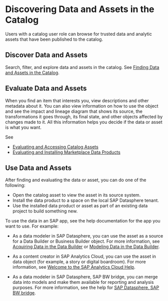 <!-- loio6df42e3675324d73bd35c2e70d46a7ee -->

# Discovering Data and Assets in the Catalog

Users with a catalog user role can browse for trusted data and analytic assets that have been published to the catalog.



<a name="loio6df42e3675324d73bd35c2e70d46a7ee__section_csj_42x_jdc"/>

## Discover Data and Assets

Search, filter, and explore data and assets in the catalog. See [Finding Data and Assets in the Catalog](finding-data-and-assets-in-the-catalog-1047825.md).



<a name="loio6df42e3675324d73bd35c2e70d46a7ee__section_jgc_p2x_jdc"/>

## Evaluate Data and Assets

When you find an item that interests you, view descriptions and other metadata about it. You can also view information on how to use the object and see the impact and lineage diagram that shows its source, the transformations it goes through, its final state, and other objects affected by changes made to it. All this information helps you decide if the data or asset is what you want.

See

-   [Evaluating and Accessing Catalog Assets](evaluating-and-accessing-catalog-assets-dc061a2.md)
-   [Evaluating and Installing Marketplace Data Products](evaluating-and-installing-marketplace-data-products-92c35ef.md)



<a name="loio6df42e3675324d73bd35c2e70d46a7ee__section_chh_p2x_jdc"/>

## Use Data and Assets

After finding and evaluating the data or asset, you can do one of the following:

-   Open the catalog asset to view the asset in its source system.
-   Install the data product to a space on the local SAP Datasphere tenant.
-   Use the installed data product or asset as part of an existing data project to build something new.

To use the data in an SAP app, see the help documentation for the app you want to use. For example:

-   As a data modeler in SAP Datasphere, you can use the asset as a source for a Data Builder or Business Builder object. For more information, see [Acquiring Data in the Data Builder](Acquiring-and-Preparing-Data-in-the-Data-Builder/acquiring-data-in-the-data-builder-1f15a29.md) or [Modeling Data in the Data Builder](Modeling-Data-in-the-Data-Builder/modeling-data-in-the-data-builder-5c1e3d4.md).

-   As a content creator in SAP Analytics Cloud, you can use the asset in data object \(for example, a story or digital boardroom\). For more information, see [Welcome to the SAP Analytics Cloud Help](https://help.sap.com/docs/SAP_ANALYTICS_CLOUD/00f68c2e08b941f081002fd3691d86a7/1fb1f4ce92f44fc983debc25ac1f2cc9.html).

-   As a data modeler in SAP Datasphere, SAP BW bridge, you can merge data into models and make them available for reporting and analysis purposes. For more information, see the help for [SAP Datasphere, SAP BW bridge](https://help.sap.com/docs/SAP_BW_BRIDGE/107a6e8a38b74ede94c833ca3b7b6f51/f2a4eb578452482fbbcb9078a8e51551.html).


